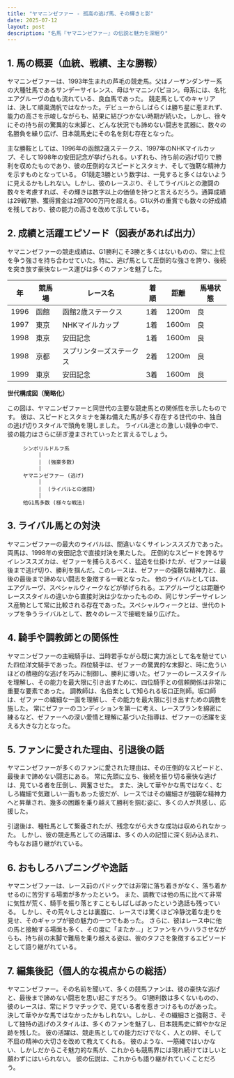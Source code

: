 ```yaml
---
title: "ヤマニンゼファー - 孤高の逃げ馬、その輝きと影"
date: 2025-07-12
layout: post
description: "名馬『ヤマニンゼファー』の伝説と魅力を深堀り"
---
```


## 1. 馬の概要（血統、戦績、主な勝鞍）

ヤマニンゼファーは、1993年生まれの芦毛の競走馬。父はノーザンダンサー系の大種牡馬であるサンデーサイレンス、母はヤマニンパピヨン。母系には、名牝エアグルーヴの血も流れている、良血馬であった。  競走馬としてのキャリアは、決して順風満帆ではなかった。デビューからしばらくは勝ち星に恵まれず、能力の高さを示唆しながらも、結果に結びつかない時期が続いた。しかし、徐々にその持ち前の驚異的な末脚と、どんな状況でも諦めない闘志を武器に、数々の名勝負を繰り広げ、日本競馬史にその名を刻む存在となった。

主な勝鞍としては、1996年の函館2歳ステークス、1997年のNHKマイルカップ、そして1998年の安田記念が挙げられる。いずれも、持ち前の逃げ切りで勝利を収めたものであり、彼の圧倒的なスピードとスタミナ、そして強靭な精神力を示すものとなっている。  G1競走3勝という数字は、一見すると多くはないように見えるかもしれない。しかし、彼のレースぶり、そしてライバルとの激闘の数々を考慮すれば、その輝きは数字以上の価値を持つと言えるだろう。通算成績は29戦7勝、獲得賞金は2億7000万円を超える。G1以外の重賞でも数々の好成績を残しており、彼の能力の高さを改めて示している。


## 2. 成績と活躍エピソード（図表があれば出力）

ヤマニンゼファーの競走成績は、G1勝利こそ3勝と多くはないものの、常に上位を争う強さを持ち合わせていた。特に、逃げ馬として圧倒的な強さを誇り、後続を突き放す豪快なレース運びは多くのファンを魅了した。

| 年 | 競馬場 | レース名 | 着順 | 距離 | 馬場状態 |
|---|---|---|---|---|---|
| 1996 | 函館 | 函館2歳ステークス | 1着 | 1200m | 良 |
| 1997 | 東京 | NHKマイルカップ | 1着 | 1600m | 良 |
| 1998 | 東京 | 安田記念 | 1着 | 1600m | 良 |
| 1998 | 京都 | スプリンターズステークス | 2着 | 1200m | 良 |
| 1999 | 東京 | 安田記念 | 3着 | 1600m | 良 |


**世代構成図（簡略化）**

この図は、ヤマニンゼファーと同世代の主要な競走馬との関係性を示したものです。  彼は、スピードとスタミナを兼ね備えた馬が多く存在する世代の中、独自の逃げ切りスタイルで頭角を現しました。  ライバル達との激しい競争の中で、彼の能力はさらに研ぎ澄まされていったと言えるでしょう。

```
     シンボリルドルフ系
          |
          |  (強豪多数)
          |
     ヤマニンゼファー (逃げ)
          |
          |  (ライバルとの激闘)
          |
     他G1馬多数 (様々な戦法)
```


## 3. ライバル馬との対決

ヤマニンゼファーの最大のライバルは、間違いなくサイレンススズカであった。  両馬は、1998年の安田記念で直接対決を果たした。  圧倒的なスピードを誇るサイレンススズカは、ゼファーを捕らえるべく、猛追を仕掛けたが、ゼファーは最後まで逃げ切り、勝利を掴んだ。このレースは、ゼファーの強靭な精神力と、最後の最後まで諦めない闘志を象徴する一戦となった。  他のライバルとしては、エアグルーヴ、スペシャルウィークなどが挙げられる。エアグルーヴとは距離やレーススタイルの違いから直接対決は少なかったものの、同じサンデーサイレンス産駒として常に比較される存在であった。スペシャルウィークとは、世代のトップを争うライバルとして、数々のレースで接戦を繰り広げた。


## 4. 騎手や調教師との関係性

ヤマニンゼファーの主戦騎手は、当時若手ながら既に実力派として名を馳せていた四位洋文騎手であった。四位騎手は、ゼファーの驚異的な末脚と、時に危ういほどの積極的な逃げを巧みに制御し、勝利に導いた。ゼファーのレーススタイルを理解し、その能力を最大限に引き出すために、四位騎手との信頼関係は非常に重要な要素であった。  調教師は、名伯楽として知られる坂口正則師。坂口師は、ゼファーの繊細な一面を理解し、その能力を最大限に引き出すための調教を施した。  常にゼファーのコンディションを第一に考え、レースプランを綿密に練るなど、ゼファーへの深い愛情と理解に基づいた指導は、ゼファーの活躍を支える大きな力となった。


## 5. ファンに愛された理由、引退後の話

ヤマニンゼファーが多くのファンに愛された理由は、その圧倒的なスピードと、最後まで諦めない闘志にある。  常に先頭に立ち、後続を振り切る豪快な逃げは、見ている者を圧倒し、興奮させた。  また、決して華やかな馬ではなく、むしろ繊細で気難しい一面もあった彼だが、レースではその繊細さが強靭な精神力へと昇華され、幾多の困難を乗り越えて勝利を掴む姿に、多くの人が共感し、応援した。

引退後は、種牡馬として繋養されたが、残念ながら大きな成功は収められなかった。  しかし、彼の競走馬としての活躍は、多くの人の記憶に深く刻み込まれ、今もなお語り継がれている。


## 6. おもしろハプニングや逸話

ヤマニンゼファーは、レース前のパドックでは非常に落ち着きがなく、落ち着かせるのに苦労する場面が多かったという。  また、調教では他の馬に比べて非常に気性が荒く、騎手を振り落とすこともしばしばあったという逸話も残っている。  しかし、その荒々しさとは裏腹に、レースでは驚くほど冷静沈着な走りを見せ、そのギャップが彼の魅力の一つでもあった。  さらに、彼はレース中に他の馬と接触する場面も多く、その度に「またか…」とファンをハラハラさせながらも、持ち前の末脚で難局を乗り越える姿は、彼のタフさを象徴するエピソードとして語り継がれている。


## 7. 編集後記（個人的な視点からの総括）

ヤマニンゼファー。その名前を聞いて、多くの競馬ファンは、彼の豪快な逃げと、最後まで諦めない闘志を思い起こすだろう。  G1勝利数は多くないものの、彼のレースは、常にドラマチックで、見ている者を惹きつけるものがあった。  決して華やかな馬ではなかったかもしれない。しかし、その繊細さと強靭さ、そして独特の逃げのスタイルは、多くのファンを魅了し、日本競馬史に鮮やかな足跡を残した。  彼の活躍は、競走馬としての能力だけでなく、人との絆、そして不屈の精神の大切さを改めて教えてくれる。  彼のような、一筋縄ではいかない、しかしだからこそ魅力的な馬が、これからも競馬界には現れ続けてほしいと願わずにはいられない。  彼の伝説は、これからも語り継がれていくことだろう。
